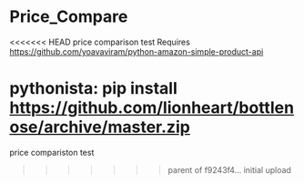 # Price_Compare
<<<<<<< HEAD
price comparison test
Requires https://github.com/yoavaviram/python-amazon-simple-product-api

pythonista: pip install https://github.com/lionheart/bottlenose/archive/master.zip
=======
price compariston test
>>>>>>> parent of f9243f4... initial upload
